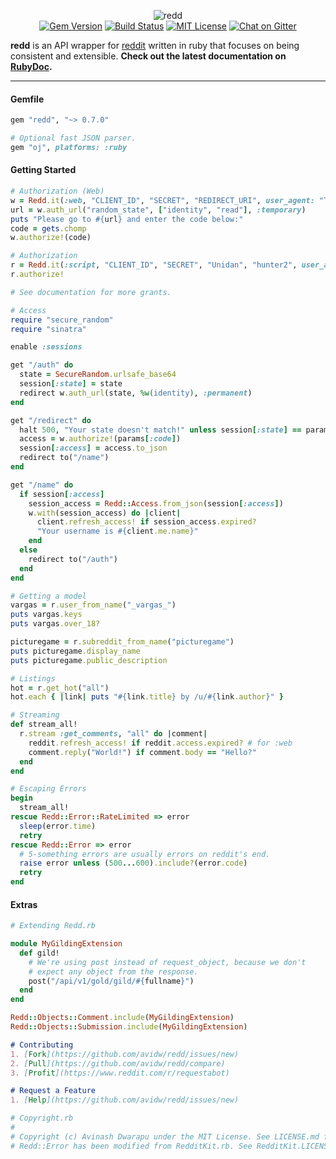 <p align="center">
  <img src="https://i.imgur.com/2JfE4M1.png" alt="redd"><br>
  <a href="https://rubygems.org/gems/redd"><img src="http://img.shields.io/gem/v/redd.svg?style=flat-square" alt="Gem Version"></a>
  <a href="https://travis-ci.org/avidw/redd"><img src="http://img.shields.io/travis/avidw/redd.svg?style=flat-square" alt="Build Status"></a>
  <a href="https://rubygems.org/gems/redd"><img src="http://img.shields.io/badge/license-MIT-blue.svg?style=flat-square" alt="MIT License"></a>
  <a href="https://gitter.im/avidw/redd?utm_source=badge&utm_medium=badge&utm_campaign=pr-badge&utm_content=body_badge"><img src="https://img.shields.io/badge/GITTER-JOIN%20CHAT%20%E2%86%92-1dce73.svg?style=flat-square" alt="Chat on Gitter"></a>
</p>

**redd** is an API wrapper for [reddit](http://www.reddit.com/dev/api) written in ruby that focuses on being consistent and extensible. **Check out the latest documentation on [RubyDoc](http://www.rubydoc.info/github/avidw/redd/master/frames/Redd.it).**

---

#### Gemfile
```ruby
gem "redd", "~> 0.7.0"

# Optional fast JSON parser.
gem "oj", platforms: :ruby
```

#### Getting Started
```ruby
# Authorization (Web)
w = Redd.it(:web, "CLIENT_ID", "SECRET", "REDIRECT_URI", user_agent: "TestSite v1.0.0")
url = w.auth_url("random_state", ["identity", "read"], :temporary)
puts "Please go to #{url} and enter the code below:"
code = gets.chomp
w.authorize!(code)

# Authorization
r = Redd.it(:script, "CLIENT_ID", "SECRET", "Unidan", "hunter2", user_agent: "TestBot v1.0.0")
r.authorize!

# See documentation for more grants.
```

```ruby
# Access
require "secure_random"
require "sinatra"

enable :sessions

get "/auth" do
  state = SecureRandom.urlsafe_base64
  session[:state] = state
  redirect w.auth_url(state, %w(identity), :permanent)
end

get "/redirect" do
  halt 500, "Your state doesn't match!" unless session[:state] == params[:state]
  access = w.authorize!(params[:code])
  session[:access] = access.to_json
  redirect to("/name")
end

get "/name" do
  if session[:access]
    session_access = Redd::Access.from_json(session[:access])
    w.with(session_access) do |client|
      client.refresh_access! if session_access.expired?
      "Your username is #{client.me.name}"
    end
  else
    redirect to("/auth")
  end
end

```

```ruby
# Getting a model
vargas = r.user_from_name("_vargas_")
puts vargas.keys
puts vargas.over_18?

picturegame = r.subreddit_from_name("picturegame")
puts picturegame.display_name
puts picturegame.public_description
```

```ruby
# Listings
hot = r.get_hot("all")
hot.each { |link| puts "#{link.title} by /u/#{link.author}" }
```

```ruby
# Streaming
def stream_all!
  r.stream :get_comments, "all" do |comment|
    reddit.refresh_access! if reddit.access.expired? # for :web
    comment.reply("World!") if comment.body == "Hello?"
  end
end
```

```ruby
# Escaping Errors
begin
  stream_all!
rescue Redd::Error::RateLimited => error
  sleep(error.time)
  retry
rescue Redd::Error => error
  # 5-something errors are usually errors on reddit's end.
  raise error unless (500...600).include?(error.code)
  retry
end
```

#### Extras
```ruby
# Extending Redd.rb

module MyGildingExtension
  def gild!
    # We're using post instead of request_object, because we don't
    # expect any object from the response.
    post("/api/v1/gold/gild/#{fullname}")
  end
end

Redd::Objects::Comment.include(MyGildingExtension)
Redd::Objects::Submission.include(MyGildingExtension)
```

```markdown
# Contributing
1. [Fork](https://github.com/avidw/redd/issues/new)
2. [Pull](https://github.com/avidw/redd/compare)
3. [Profit](https://www.reddit.com/r/requestabot)

# Request a Feature
1. [Help](https://github.com/avidw/redd/issues/new)
```

```ruby
# Copyright.rb
#
# Copyright (c) Avinash Dwarapu under the MIT License. See LICENSE.md for more details.
# Redd::Error has been modified from RedditKit.rb. See RedditKit.LICENSE.md for its license.
```
